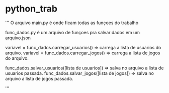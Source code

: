 # python_trab
'''
  O arquivo main.py é onde ficam todas as funçoes do trabalho
  
  func_dados.py é um arquivo de funçoes pra salvar dados em um arquivo.json
  
  variavel = func_dados.carregar_usuarios() => carrega a lista de usuarios do arquivo.
  variavel = func_dados.carregar_jogos() => carrega a lista de jogos do arquivo.
  
  func_dados.salvar_usuarios([lista de usuarios]) => salva no arquivo a lista de usuarios passada.
  func_dados.salvar_jogos([lista de jogos]) => salva no arquivo a lista de jogos passada.
 
'''
